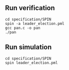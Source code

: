 
## Run verification

```
cd specification/SPIN
spin -a leader_election.pml
gcc pan.c -o pan
./pan
```

## Run simulation

```
cd specification/SPIN
spin leader_election.pml
```
